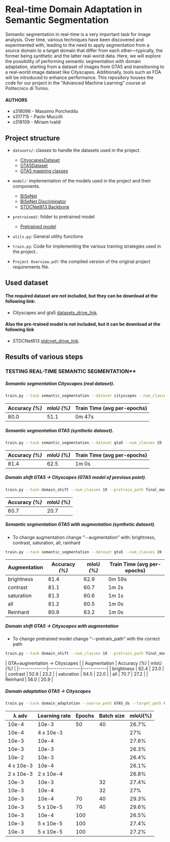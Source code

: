 # Real-time Domain Adaptation in Semantic Segmentation

Semantic segmentation in real-time is a very important task for image analysis. Over time, various techniques have been discovered and experimented with, leading to the need to apply segmentation from a source domain to a target domain that differ from each other—typically, the former being synthetic and the latter real-world data. Here, we will explore the possibility of performing semantic segmentation with domain adaptation, starting from a dataset of images from GTA5 and transitioning to a real-world image dataset like Cityscapes. Additionally, tools such as FDA will be introduced to enhance performance.
This repository houses the code for our project in the "Advanced Machine Learning" course at Politecnico di Torino. 

#### AUTHORS
- s318098 - Massimo Porcheddu
- s317715 - Paolo Muccilli
- s318109 - Miriam Ivaldi


## Project structure
- `datasets/`: classes to handle the datasets used in the project.
  - [CityscapesDataset](datasets/CityScapesDataset.py)
  - [GTA5Dataset](datasets/Gta5Dataset.py)
  - [GTA5 mapping classes](datasets/gta5_mapping.json)

- `model/`: implementation of the models used in the project and their components.
  - [BiSeNet](model/model_stages.py)
  - [BiSeNet Discriminator](model/model_stages.py)
  - [STDCNet813 Backbone](model/stdcnet.py)

- `pretrained/`: folder to pretrained model
  - [Pretrained model](pretrained/STDCNet813M_73.91)

- `utils.py`: General utility functions
- `train.py`: Code for implementing the various training strategies used in the project..
- `Project Overview.pdf`: the compiled version of the original project requirements file.

## Used dataset
#### The required dataset are not included, but they can be download at the following link:
- Cityscapes and gta5 [datasets_drive_link](https://drive.google.com/drive/u/0/folders/1iE8wJT7tuDOVjEBZ7A3tOPZmNdroqG1m).
#### Also the pre-trained model is not included, but it can be download at the following link
- STDCNet813 [stdcnet_drive_link](https://drive.google.com/drive/folders/1wROFwRt8qWHD4jSo8Zu1gp1d6oYJ3ns1).

## Results of various steps
### TESTING REAL-TIME SEMANTIC SEGMENTATION**
  
##### Semantic segmentation Cityscapes (real dataset).

  ```bash
  train.py --task semantic_segmentation --dataset cityscapes --num_classes 19  --root_dir Cityscapes_ds/Cityspaces --batch_size 40 --num_workers 4 --learning_rate 0.01 --num_epochs 50 --pretrain_path pretrained/STDCNet813M_73.91 --save_model_path final_model\cityscapes --optimizer sgd
  ```

  | Accuracy _(%)_ | mIoU _(%)_ | Train Time (avg per-epochs) |
  |----------------|------------|-----------------------------|
  |      80.0      |     51.1   |          0m 47s             |

##### Semantic segmentation GTA5 (synthetic dataset).

  ```bash
  train.py --task semantic_segmentation --dataset gta5 --num_classes 19  --root_dir GTA5_ds --augmentation none --mapping_path dataset\gta5_mapping.json --batch_size 40 --num_workers 4 --learning_rate 0.01 --num_epochs 50 --pretrain_path pretrained/STDCNet813M_73.91 --save_model_path final_model\gta5 --optimizer sgd
  ```

  | Accuracy _(%)_ | mIoU _(%)_ | Train Time (avg per-epochs) |
  |----------------|------------|-----------------------------|
  |      81.4      |     62.5   |          1m 0s              |

##### Domain shift GTA5 -> Cityscapes (GTA5 model of previous point).

  ```bash
  train.py --task domain_shift --num_classes 19 --pretrain_path final_model\gta5\best.pth --root_dir Cityscapes_ds/Cityspaces  --batch_size 40 --num_workers 4 --learning_rate 0.01 --num_epochs 50  --save_model_path final_model\domain_shift --optimizer sgd
  ```

  | Accuracy _(%)_ | mIoU _(%)_ |
  |----------------|------------|
  |      60.7      |    20.7    |

##### Semantic segmentation GTA5 with augmentation (synthetic dataset).
  - To change augmentation change "--augmentation" with: brightness, contrast, saturation, all, rainhard

  ```bash
  train.py --task semantic_segmentation --dataset gta5 --num_classes 19  --root_dir GTA5_ds --augmentation all --batch_size 40 --num_workers 4 --learning_rate 0.01 --num_epochs 50 --pretrain_path pretrained/STDCNet813M_73.91 --save_model_path final_model\gta5_aug_x --optimizer sgd
  ```

  | Augmentation | Accuracy _(%)_ | mIoU _(%)_ | Train Time (avg per-epochs) |
  |--------------|----------------|------------|-----------------------------|
  | brightness   |      81.4      |     62.9   |          0m 59s             |
  | contrast     |      81.1      |     60.7   |          1m 2s              |
  | saturation   |      81.3      |     60.6   |          1m 1s              |
  | all          |      81.2      |     60.5   |          1m 0s              |
  | Reinhard     |      80.9      |     63.2   |          1m 0s              |

##### Domain shift GTA5 -> Cityscapes with augmentation
  - To change pretrained model change "--pretrain_path" with the correct path

  ```bash
  train.py --task domain_shift --num_classes 19 --pretrain_path final_model\gta5_aug_x\best.pth --root_dir Cityscapes_ds/Cityspaces  --batch_size 40 --num_workers 4 --learning_rate 0.01 --num_epochs 50  --save_model_path final_model\domain_shift --optimizer sgd
  ```

  |      GTA+augmentation -> Cityscapes        |
  | Augmentation | Accuracy _(%)_ | mIoU _(%)_ |
  |--------------|----------------|------------|
  | brightness   |      62.4      |     23.0   |
  | contrast     |      52.6      |     23.2   |
  | saturation   |      64.5      |     22.0   |
  | all          |      70.7      |     27.2   |
  | Reinhard     |      56.0      |     20.9   |


##### Domain adaptation GTA5 -> Cityscapes 

  ```bash
  train.py --task domain_adaptation --source_path GTA5_ds --target_path Cityscapes_ds/Cityspaces --num_classes 19 --pretrain_path pretrained/STDCNet813M_73.91 --batch_size 40 --num_workers 4 --lambda_adv 0.0001 --num_epochs 50  --save_model_path final_model\domain_adaptation --optimizer sgd
  ```

  
  | λ adv        | Learning rate  | Epochs     | Batch size | mIoU(%)|
  |--------------|----------------|------------|------------|--------|
  | 10e-4        |    10e-3       |     50     |    40      |  26.7% |
  | 10e-4        |    4 x 10e-3   |            |            |  27%   |
  | 10e-3        |    10e-4       |            |            |  27.6% |
  | 10e-3        |    10e-3       |            |            |  26.3% |
  | 10e-2        |    10e-3       |            |            |  26.4% |
  | 4 x 10e-3    |    10e-4       |            |            |  26.1% |
  | 2 x 10e-3    |    2 x 10e-4   |            |            |  26.8% |
  | 10e-3        |    10e-3       |            |    32      |  27.4% |
  | 10e-3        |    10e-4       |            |    32      |  27%   |
  | 10e-3        |    10e-4       |     70     |    40      |  29.3% |
  | 10e-3        |    5 x 10e-5   |     70     |    40      |  29.6% |
  | 10e-3        |    10e-4       |     100    |            |  26.5% |
  | 10e-3        |    5 x 10e-5   |     100    |            |  27.4% |
  | 10e-3        |    5 x 10e-5   |     100    |            |  27.2% |

 
